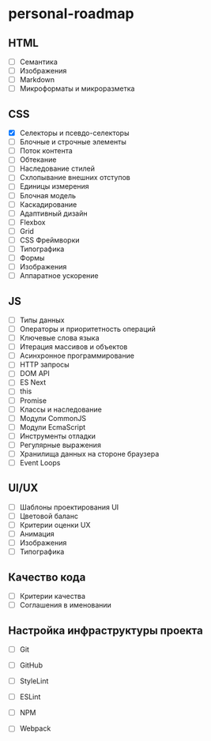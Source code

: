 # personal-roadmap

## HTML

- [ ]	Cемантика
- [ ]	Изображения
- [ ]	Markdown
- [ ]	Микроформаты и микроразметка

## CSS

- [x]	Селекторы и псевдо-селекторы
- [ ]	Блочные и строчные элементы
- [ ]	Поток контента
- [ ]	Обтекание
- [ ]	Наследование стилей
- [ ]	Схлопывание внешних отступов
- [ ]	Единицы измерения
- [ ]	Блочная модель
- [ ]	Каскадирование
- [ ]	Адаптивный дизайн
- [ ]	Flexbox
- [ ]	Grid
- [ ]	CSS Фреймворки
- [ ]	Типографика
- [ ]	Формы
- [ ]	Изображения
- [ ]	Аппаратное ускорение

## JS

- [ ]	Типы данных
- [ ]	Операторы и приоритетность операций
- [ ]	Ключевые слова языка
- [ ]	Итерация массивов и объектов
- [ ]	Асинхронное программирование
- [ ]	HTTP запросы
- [ ]	DOM API
- [ ]	ES Next
- [ ]	this
- [ ]	Promise
- [ ]	Классы и наследование
- [ ]	Модули CommonJS
- [ ]	Модули EcmaScript
- [ ]	Инструменты отладки
- [ ]	Регулярные выражения
- [ ]	Хранилища данных на стороне браузера
- [ ]	Event Loops

## UI/UX

- [ ]	Шаблоны проектирования UI
- [ ]	Цветовой баланс
- [ ]	Критерии оценки UX
- [ ]	Анимация
- [ ]	Изображения
- [ ]	Типографика
	
## Качество кода

- [ ] Критерии качества
- [ ] Соглашения в именовании

## Настройка инфраструктуры проекта

- [ ]	Git
- [ ] GitHub
- [ ] StyleLint
- [ ] ESLint
- [ ] NPM
- [ ] Webpack


